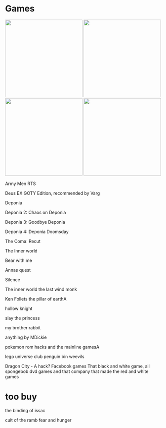 # Games

<a href="army_men_rts"><img src="arm_rts.avif" style="width: 250px; height: auto;"></a>
<a href="deponia"><img src="dep.avif" style="width: 250px; height: auto;"></a>
<a href="dont_starve"><img src="dont_starve.avif" style="width: 250px; height: auto;"></a>
<a href="i_have_no_mouth"><img src="no_mouth.avif" style="width: 250px; height: auto;"></a>

Army Men RTS

Deus EX GOTY Edition, recommended by Varg

Deponia

Deponia 2: Chaos on Deponia

Deponia 3: Goodbye Deponia

Deponia 4: Deponia Doomsday

The Coma: Recut

The Inner world

Bear with me

Annas quest

Silence

The inner world the last wind monk

Ken Follets the pillar of earthA

hollow knight

slay the princess

my brother rabbit

anything by MDickie

pokemon rom hacks and the mainline gamesA


lego universe
club penguin 
bin weevils

Dragon City - A hack?
Facebook games
That black and white game,
all spongebob dvd games and that company that made the red and white games

# too buy

the binding of issac

cult of the ramb
fear and hunger

